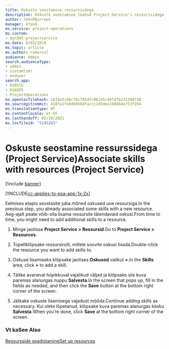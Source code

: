 ```yaml
---
title: Oskuste seostamine ressurssidega
description: Oskuste seostamine teatud Project Service'i ressurssidega
author: JohnPBurrows
manager: kfend
ms.service: project-operations
ms.custom:
- dyn365-projectservice
ms.date: 8/03/2018
ms.topic: article
ms.author: ruhercul
audience: Admin
search.audienceType:
- admin
- customizer
- enduser
search.app:
- D365CE
- D365PS
- ProjectOperations
ms.openlocfilehash: c824a5cdbcf6c7654fc96155cd4fdfb232308738
ms.sourcegitcommit: 418fa1fe9d605b8faccc2d5dee1b04b4e753f194
ms.translationtype: HT
ms.contentlocale: et-EE
ms.lasthandoff: 02/10/2021
ms.locfileid: "5145263"
---
```

# <a name="associate-skills-with-resources-project-service"></a><span data-ttu-id="8076f-103">Oskuste seostamine ressurssidega (Project Service)</span><span class="sxs-lookup"><span data-stu-id="8076f-103">Associate skills with resources (Project Service)</span></span>

[!include [banner](../includes/psa-now-project-operations.md)]

[!INCLUDE[cc-applies-to-psa-app-1x-2x](../includes/cc-applies-to-psa-app-1x-2x.md)]

<span data-ttu-id="8076f-104">Eelmises etapis seostasite juba mõned oskused uue ressursiga.</span><span class="sxs-lookup"><span data-stu-id="8076f-104">In the previous step, you already associated some skills with  a new resource.</span></span> <span data-ttu-id="8076f-105">Aeg-ajalt peate võib-olla lisama ressursile täiendavaid oskusi.</span><span class="sxs-lookup"><span data-stu-id="8076f-105">From time to time, you might need to add additional skills to a resource.</span></span>  
  
1.  <span data-ttu-id="8076f-106">Minge jaotisse **Project Service > Ressursid**.</span><span class="sxs-lookup"><span data-stu-id="8076f-106">Go to **Project Service > Resources**.</span></span>  
  
2.  <span data-ttu-id="8076f-107">Topeltklõpsake ressursirolli, millele soovite oskusi lisada.</span><span class="sxs-lookup"><span data-stu-id="8076f-107">Double-click the resource you want to add skills to.</span></span>  
  
3.  <span data-ttu-id="8076f-108">Oskuse lisamiseks klõpsake jaotises **Oskused** valikut **+**.</span><span class="sxs-lookup"><span data-stu-id="8076f-108">In the **Skills** area, click **+** to add a skill.</span></span>  
  
4.  <span data-ttu-id="8076f-109">Täitke avaneval hüpikkuval vajalikud väljad ja klõpsake siis kuva paremas alanurgas nuppu **Salvesta**.</span><span class="sxs-lookup"><span data-stu-id="8076f-109">In the screen that pops up, fill in the fields as needed, and then click the **Save** button at the bottom right corner of the screen.</span></span>  
  
5.  <span data-ttu-id="8076f-110">Jätkake oskuste lisamisega vajadust mööda.</span><span class="sxs-lookup"><span data-stu-id="8076f-110">Continue adding skills as necessary.</span></span> <span data-ttu-id="8076f-111">Kui olete lõpetanud, klõpsake kuva paremas alanurgas käsku **Salvesta**.</span><span class="sxs-lookup"><span data-stu-id="8076f-111">When you’re done, click **Save** at the bottom right corner of the screen.</span></span>  
  
### <a name="see-also"></a><span data-ttu-id="8076f-112">Vt ka</span><span class="sxs-lookup"><span data-stu-id="8076f-112">See Also</span></span>  
 [<span data-ttu-id="8076f-113">Ressursside seadistamine</span><span class="sxs-lookup"><span data-stu-id="8076f-113">Set up resources</span></span>](../psa/set-up-resources.md)
